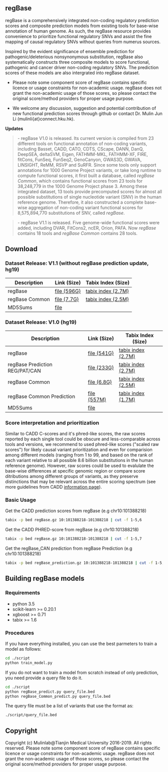 ## regBase
   regBase is a comprehensively integrated non-coding regulatory prediction scores and composite prediction models from existing tools for base-wise annotation of human genome. As such, the regBase resource provides convenience to prioritize functional regulatory SNVs and assist the fine mapping of causal regulatory SNVs without queries from numerus sources. 
   
   Inspired by the evident significance of ensemble prediction for pathogenic/deleterious nonsynonymous substitution, regBase also systematically constructs three composite models to score functional, pathogenic and cancer driver non-coding regulatory SNVs. The prediction scores of these models are also intergrated into regBase dataset.
   
   - Please note some component score of regBase contains specific licence or usage constraints for non-academic usage. regBase does not grant the non-academic usage of those scores, so please contact the original score/method providers for proper usage purpose.  
 
   - We welcome any discussion, suggestion and potential contribution of new functional prediction scores through github or contact Dr. Mulin Jun Li (mulinli{at}connect.hku.hk). 

**Updates**
<blockquote>
   - regBase V1.0 is released. Its current version is compiled from 23 different tools on functional annotation of non-coding variants, including Basset, CADD, CATO, CDTS, CScape, DANN, DanQ, DeepSEA, deltaSVM, Eigen, FATHMM-MKL, FATHMM-XF, FIRE, fitCons, FunSeq, FunSeq2, GenoCanyon, GWAS3D, GWAVA, LINSIGHT, ReMM, RSVP and SuRFR. Since some tools only support annotations for 1000 Genome Project variants, or take long runtime to compute functional scores, it first built a database, called <i>regBase Common</i>, which contains functional scores from 23 tools for 38,248,779 in the 1000 Genome Project phase 3. Among these integrated dataset, 13 tools provide precomputed scores for almost all possible substitutions of single nucleotide variant (SNV) in the human reference genome. Therefore, it also constructed a complete base-wise aggregation of non-coding variant functional scores for 8,575,894,770 substitutions of SNV, called <i>regBase</i>.
</blockquote>

<blockquote>
   - regBase V1.1 is released. Five genome-wide functional scores were added, including DVAR, FitCons2, ncER, Orion, PAFA. Now <i>regBase</i> contains 18 tools and <i>regBase Common</i> contains 28 tools.
</blockquote>

## Download
### Dataset Release: V1.1 (without regBase prediction update, hg19)

| Description         | Link (Size)                                                  | Tabix Index (Size)                                           |
| ------------------- | ------------------------------------------------------------ | ------------------------------------------------------------ |
| regBase             | [file (596G)](http://202.113.53.226/regbase/hg19/v1.1/regBase/regBase_v1.1.gz)      | [tabix index (2.7M)](http://202.113.53.226/regbase/hg19/v1.1/regBase/regBase_v1.1.gz.tbi) |
| regBase Common      | [file (7.7G)](http://202.113.53.226/regbase/hg19/v1.1/regBase_Common/regBase_Common_v1.1.gz) | [tabix index (2.5M)](http://202.113.53.226/regbase/hg19/v1.1/regBase_Common/regBase_Common_v1.1.gz.tbi) |
| MD5Sums             | [file](http://202.113.53.226/regbase/hg19/v1.1/MD5SUMs) |  |

### Dataset Release: V1.0 (hg19)

| Description         | Link (Size)                                                  | Tabix Index (Size)                                           |
| ------------------- | ------------------------------------------------------------ | ------------------------------------------------------------ |
| regBase             | [file (541G)](http://202.113.53.226/regbase/hg19/v1.0/regBase/regBase.gz)      | [tabix index (2.7M)](http://202.113.53.226/regbase/hg19/v1.0/regBase/regBase.gz.tbi) |
| regBase Prediction REG/PAT/CAN | [file (233G)](http://202.113.53.226/regbase/hg19/v1.0/regBase/regBase_prediction.gz) | [tabix index (2.7M)](http://202.113.53.226/regbase/hg19/v1.0/regBase/regBase_prediction.gz.tbi) |
| regBase Common      | [file (6.8G)](http://202.113.53.226/regbase/hg19/v1.0/regBase_Common/regBase_Common.gz) | [tabix index (2.5M)](http://202.113.53.226/regbase/hg19/v1.0/regBase_Common/regBase_Common.gz.tbi) |
| regBase Common Prediction | [file (557M)](http://202.113.53.226/regbase/hg19/v1.0/regBase_Common/regBase_Common_prediction.gz) | [tabix index (1.7M)](http://202.113.53.226/regbase/hg19/v1.0/regBase_Common/regBase_Common_prediction.gz.tbi) |
| MD5Sums             | [file](http://202.113.53.226/regbase/hg19/v1.0/MD5SUMs) |  |

### Score interpretation and prioritization

Similar to CADD C-scores and it's phred-like scores, the raw scores reported by each single tool could be obscure and less-comparable across tools and versions, we recommend to used phred-like scores ("scaled raw scores") for likely causal variant prioritization and even for comparision among different models (ranging from 1 to 99, and based on the rank of each variant relative to all possible 8.6 billion substitutions in the human reference genome). However, raw scores could be used to evalulate the base-wise differences at specific genomic region or compare score ditributions among different groups of variants, as they preserve distinctions that may be relevant across the entire scoring spectrum (see more guidelines from CADD [information page](https://cadd.gs.washington.edu/info)).

### Basic Usage

   Get the CADD prediction scores from regBase (e.g chr10:101388218)
   ```bash
   tabix -p bed regBase.gz 10:101388218-101388218 | cut -f 1-5,6
   ```
   Get the CADD PHRED-score from regBase (e.g chr10:101388218)
   ```bash
   tabix -p bed regBase.gz 10:101388218-101388218 | cut -f 1-5,7
   ```
   Get the regBase_CAN prediction from regBase Prediction (e.g chr10:101388218)
   ```bash
   tabix -p bed regBase_prediction.gz 10:101388218-101388218 | cut -f 1-5,8,9
   ```


## Building regBase models
### Requirements
- python 3.5
- scikit-learn >= 0.20.1
- xgboost >= 0.71
- tabix >= 1.6

### Procedures
If you have everything installed, you can use the best parmeters to train a model as follows:
   ```bash
   cd ./script
   python train_model.py
   ```
If you do not want to train a model from scratch instead of only prediction, you need provide a query file to do it.
   ```bash
   cd ./script
   python regBase_predict.py query_file.bed
   python regBase_Common_predict.py query_file.bed
   ```
The query file must be a list of variants that use the format as:
   ```bash
   ./script/query_file.bed
   ```

## Copyright
Copyright (c) Mulinlab@Tianjin Medical University 2016-2019. All rights reserved.
Please note some component score of regBase contains specific licence or usage constraints for non-academic usage. regBase does not grant the non-academic usage of those scores, so please contact the original score/method providers for proper usage purpose.
